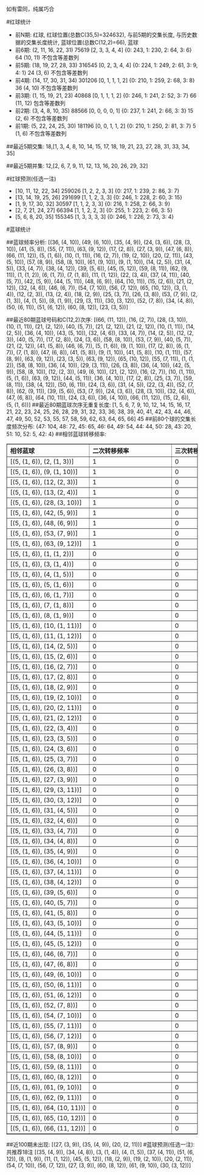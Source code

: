 <!-- 
.. title: 大乐透10149期(2010-12-20)数据分析报告
.. slug: dlott-10149-2010-12-20-report
.. date: 2010-12-21 08:00:00 UTC+08:00
.. tags: Lottery
.. link: 
.. description: 
.. type: text
-->

如有雷同，纯属巧合

<!-- TEASER_END-->

#红球统计

- 前N期: 红球, 红球位置(总数C(35,5)=324632), 与前5期的交集长度, 与历史数据的交集长度统计, 蓝球位置(总数C(12,2)=66), 蓝球
- 前6期: (2, 11, 16, 22, 31) 75619 [2, 3, 3, 4, 4] {0: 243, 1: 230, 2: 64, 3: 6} 64 (10, 11) 不包含等差数列
- 前5期: (18, 19, 27, 28, 33) 316545 [0, 2, 3, 4, 4] {0: 224, 1: 249, 2: 61, 3: 9, 4: 1} 24 (3, 6) 不包含等差数列
- 前4期: (14, 17, 30, 31, 34) 301206 [0, 1, 1, 1, 2] {0: 210, 1: 259, 2: 68, 3: 8} 36 (4, 10) 不包含等差数列
- 前3期: (1, 15, 19, 21, 23) 40868 [0, 1, 1, 1, 2] {0: 246, 1: 241, 2: 52, 3: 7} 66 (11, 12) 包含等差数列
- 前2期: (3, 4, 8, 10, 35) 88566 [0, 0, 0, 0, 1] {0: 237, 1: 241, 2: 66, 3: 3} 15 (2, 6) 不包含等差数列
- 前1期: (5, 22, 24, 25, 30) 181196 [0, 0, 1, 1, 2] {0: 210, 1: 250, 2: 81, 3: 7} 5 (1, 6) 不包含等差数列

##最近5期交集:
18,[1, 3, 4, 8, 10, 14, 15, 17, 18, 19, 21, 23, 27, 28, 31, 33, 34, 35]

##最近5期并集:
12,[2, 6, 7, 9, 11, 12, 13, 16, 20, 26, 29, 32]

#红球预测(任选一注)

- [10, 11, 12, 22, 34] 259026 [1, 2, 2, 3, 3] {0: 217, 1: 239, 2: 86, 3: 7}
- [13, 14, 19, 25, 26] 291699 [1, 1, 2, 3, 3] {0: 246, 1: 228, 2: 60, 3: 15}
- [1, 9, 17, 30, 32] 30597 [1, 1, 2, 3, 3] {0: 216, 1: 258, 2: 66, 3: 9}
- [2, 7, 21, 24, 27] 66394 [1, 1, 2, 2, 3] {0: 255, 1: 223, 2: 66, 3: 5}
- [5, 6, 8, 20, 35] 155345 [1, 3, 3, 3, 3] {0: 246, 1: 226, 2: 73, 3: 4}

#蓝球统计

##蓝球频率分析:
[(36, (4, 10)), (49, (6, 10)), (35, (4, 9)), (24, (3, 6)), (28, (3, 10)), (41, (5, 8)), (55, (7, 11)), (63, (9, 12)), (17, (2, 8)), (27, (3, 9)), (47, (6, 8)), (66, (11, 12)), (5, (1, 6)), (10, (1, 11)), (16, (2, 7)), (19, (2, 10)), (20, (2, 11)), (43, (5, 10)), (57, (8, 9)), (58, (8, 10)), (61, (9, 10)), (9, (1, 10)), (14, (2, 5)), (31, (4, 5)), (33, (4, 7)), (38, (4, 12)), (39, (5, 6)), (45, (5, 12)), (59, (8, 11)), (62, (9, 11)), (1, (1, 2)), (6, (1, 7)), (7, (1, 8)), (11, (1, 12)), (22, (3, 4)), (37, (4, 11)), (40, (5, 7)), (42, (5, 9)), (44, (5, 11)), (48, (6, 9)), (64, (10, 11)), (15, (2, 6)), (21, (2, 12)), (32, (4, 6)), (46, (6, 7)), (54, (7, 10)), (56, (7, 12)), (65, (10, 12)), (3, (1, 4)), (12, (2, 3)), (13, (2, 4)), (18, (2, 9)), (25, (3, 7)), (26, (3, 8)), (53, (7, 9)), (2, (1, 3)), (4, (1, 5)), (8, (1, 9)), (29, (3, 11)), (30, (3, 12)), (52, (7, 8)), (34, (4, 8)), (50, (6, 11)), (51, (6, 12)), (60, (8, 12)), (23, (3, 5))]

##最近80期蓝球号码和C(12,2)次序:
[(66, (11, 12)), (16, (2, 7)), (28, (3, 10)), (10, (1, 11)), (21, (2, 12)), (40, (5, 7)), (21, (2, 12)), (21, (2, 12)), (10, (1, 11)), (14, (2, 5)), (36, (4, 10)), (43, (5, 10)), (32, (4, 6)), (33, (4, 7)), (14, (2, 5)), (12, (2, 3)), (40, (5, 7)), (17, (2, 8)), (24, (3, 6)), (58, (8, 10)), (53, (7, 9)), (40, (5, 7)), (21, (2, 12)), (41, (5, 8)), (46, (6, 7)), (5, (1, 6)), (9, (1, 10)), (17, (2, 8)), (6, (1, 7)), (7, (1, 8)), (47, (6, 8)), (41, (5, 8)), (9, (1, 10)), (41, (5, 8)), (10, (1, 11)), (57, (8, 9)), (63, (9, 12)), (23, (3, 5)), (63, (9, 12)), (65, (10, 12)), (55, (7, 11)), (1, (1, 2)), (58, (8, 10)), (36, (4, 10)), (29, (3, 11)), (26, (3, 8)), (36, (4, 10)), (42, (5, 9)), (58, (8, 10)), (12, (2, 3)), (49, (6, 10)), (21, (2, 12)), (16, (2, 7)), (10, (1, 11)), (5, (1, 6)), (63, (9, 12)), (44, (5, 11)), (36, (4, 10)), (17, (2, 8)), (25, (3, 7)), (59, (8, 11)), (38, (4, 12)), (50, (6, 11)), (24, (3, 6)), (31, (4, 5)), (22, (3, 4)), (52, (7, 8)), (62, (9, 11)), (39, (5, 6)), (53, (7, 9)), (24, (3, 6)), (28, (3, 10)), (32, (4, 6)), (47, (6, 8)), (64, (10, 11)), (24, (3, 6)), (36, (4, 10)), (66, (11, 12)), (15, (2, 6)), (5, (1, 6))]
##最近80期蓝球次序无重复长度:
[1, 5, 6, 7, 9, 10, 12, 14, 15, 16, 17, 21, 22, 23, 24, 25, 26, 28, 29, 31, 32, 33, 36, 38, 39, 40, 41, 42, 43, 44, 46, 47, 49, 50, 52, 53, 55, 57, 58, 59, 62, 63, 64, 65, 66] 45
##前80个球的交集长度频次分布:
{47: 104, 48: 72, 45: 65, 46: 64, 49: 54, 44: 44, 50: 28, 43: 20, 51: 10, 52: 5, 42: 4}
##相邻蓝球转移频率:
<table border="1" class="table table-striped dataframe">
  <thead>
    <tr style="text-align: left;">
      <th style="min-width: 200px;">相邻蓝球</th>
      <th style="min-width: 200px;">二次转移频率</th>
      <th style="min-width: 200px;">三次转移频率</th>
    </tr>
  </thead>
  <tbody>
    <tr>
      <td>    [(5, (1, 6)), (2, (1, 3))]</td>
      <td> 1</td>
      <td> 0</td>
    </tr>
    <tr>
      <td>   [(5, (1, 6)), (9, (1, 10))]</td>
      <td> 1</td>
      <td> 0</td>
    </tr>
    <tr>
      <td>   [(5, (1, 6)), (12, (2, 3))]</td>
      <td> 1</td>
      <td> 0</td>
    </tr>
    <tr>
      <td>   [(5, (1, 6)), (13, (2, 4))]</td>
      <td> 1</td>
      <td> 0</td>
    </tr>
    <tr>
      <td>  [(5, (1, 6)), (28, (3, 10))]</td>
      <td> 1</td>
      <td> 0</td>
    </tr>
    <tr>
      <td>   [(5, (1, 6)), (42, (5, 9))]</td>
      <td> 1</td>
      <td> 0</td>
    </tr>
    <tr>
      <td>   [(5, (1, 6)), (48, (6, 9))]</td>
      <td> 1</td>
      <td> 0</td>
    </tr>
    <tr>
      <td>   [(5, (1, 6)), (53, (7, 9))]</td>
      <td> 1</td>
      <td> 0</td>
    </tr>
    <tr>
      <td>  [(5, (1, 6)), (63, (9, 12))]</td>
      <td> 1</td>
      <td> 0</td>
    </tr>
    <tr>
      <td>    [(5, (1, 6)), (1, (1, 2))]</td>
      <td> 0</td>
      <td> 0</td>
    </tr>
    <tr>
      <td>    [(5, (1, 6)), (3, (1, 4))]</td>
      <td> 0</td>
      <td> 0</td>
    </tr>
    <tr>
      <td>    [(5, (1, 6)), (4, (1, 5))]</td>
      <td> 0</td>
      <td> 0</td>
    </tr>
    <tr>
      <td>    [(5, (1, 6)), (5, (1, 6))]</td>
      <td> 0</td>
      <td> 0</td>
    </tr>
    <tr>
      <td>    [(5, (1, 6)), (6, (1, 7))]</td>
      <td> 0</td>
      <td> 0</td>
    </tr>
    <tr>
      <td>    [(5, (1, 6)), (7, (1, 8))]</td>
      <td> 0</td>
      <td> 0</td>
    </tr>
    <tr>
      <td>    [(5, (1, 6)), (8, (1, 9))]</td>
      <td> 0</td>
      <td> 0</td>
    </tr>
    <tr>
      <td>  [(5, (1, 6)), (10, (1, 11))]</td>
      <td> 0</td>
      <td> 0</td>
    </tr>
    <tr>
      <td>  [(5, (1, 6)), (11, (1, 12))]</td>
      <td> 0</td>
      <td> 0</td>
    </tr>
    <tr>
      <td>   [(5, (1, 6)), (14, (2, 5))]</td>
      <td> 0</td>
      <td> 0</td>
    </tr>
    <tr>
      <td>   [(5, (1, 6)), (15, (2, 6))]</td>
      <td> 0</td>
      <td> 0</td>
    </tr>
    <tr>
      <td>   [(5, (1, 6)), (16, (2, 7))]</td>
      <td> 0</td>
      <td> 0</td>
    </tr>
    <tr>
      <td>   [(5, (1, 6)), (17, (2, 8))]</td>
      <td> 0</td>
      <td> 0</td>
    </tr>
    <tr>
      <td>   [(5, (1, 6)), (18, (2, 9))]</td>
      <td> 0</td>
      <td> 0</td>
    </tr>
    <tr>
      <td>  [(5, (1, 6)), (19, (2, 10))]</td>
      <td> 0</td>
      <td> 0</td>
    </tr>
    <tr>
      <td>  [(5, (1, 6)), (20, (2, 11))]</td>
      <td> 0</td>
      <td> 0</td>
    </tr>
    <tr>
      <td>  [(5, (1, 6)), (21, (2, 12))]</td>
      <td> 0</td>
      <td> 0</td>
    </tr>
    <tr>
      <td>   [(5, (1, 6)), (22, (3, 4))]</td>
      <td> 0</td>
      <td> 0</td>
    </tr>
    <tr>
      <td>   [(5, (1, 6)), (23, (3, 5))]</td>
      <td> 0</td>
      <td> 0</td>
    </tr>
    <tr>
      <td>   [(5, (1, 6)), (24, (3, 6))]</td>
      <td> 0</td>
      <td> 0</td>
    </tr>
    <tr>
      <td>   [(5, (1, 6)), (25, (3, 7))]</td>
      <td> 0</td>
      <td> 0</td>
    </tr>
    <tr>
      <td>   [(5, (1, 6)), (26, (3, 8))]</td>
      <td> 0</td>
      <td> 0</td>
    </tr>
    <tr>
      <td>   [(5, (1, 6)), (27, (3, 9))]</td>
      <td> 0</td>
      <td> 0</td>
    </tr>
    <tr>
      <td>  [(5, (1, 6)), (29, (3, 11))]</td>
      <td> 0</td>
      <td> 0</td>
    </tr>
    <tr>
      <td>  [(5, (1, 6)), (30, (3, 12))]</td>
      <td> 0</td>
      <td> 0</td>
    </tr>
    <tr>
      <td>   [(5, (1, 6)), (31, (4, 5))]</td>
      <td> 0</td>
      <td> 0</td>
    </tr>
    <tr>
      <td>   [(5, (1, 6)), (32, (4, 6))]</td>
      <td> 0</td>
      <td> 0</td>
    </tr>
    <tr>
      <td>   [(5, (1, 6)), (33, (4, 7))]</td>
      <td> 0</td>
      <td> 0</td>
    </tr>
    <tr>
      <td>   [(5, (1, 6)), (34, (4, 8))]</td>
      <td> 0</td>
      <td> 0</td>
    </tr>
    <tr>
      <td>   [(5, (1, 6)), (35, (4, 9))]</td>
      <td> 0</td>
      <td> 0</td>
    </tr>
    <tr>
      <td>  [(5, (1, 6)), (36, (4, 10))]</td>
      <td> 0</td>
      <td> 0</td>
    </tr>
    <tr>
      <td>  [(5, (1, 6)), (37, (4, 11))]</td>
      <td> 0</td>
      <td> 0</td>
    </tr>
    <tr>
      <td>  [(5, (1, 6)), (38, (4, 12))]</td>
      <td> 0</td>
      <td> 0</td>
    </tr>
    <tr>
      <td>   [(5, (1, 6)), (39, (5, 6))]</td>
      <td> 0</td>
      <td> 0</td>
    </tr>
    <tr>
      <td>   [(5, (1, 6)), (40, (5, 7))]</td>
      <td> 0</td>
      <td> 0</td>
    </tr>
    <tr>
      <td>   [(5, (1, 6)), (41, (5, 8))]</td>
      <td> 0</td>
      <td> 0</td>
    </tr>
    <tr>
      <td>  [(5, (1, 6)), (43, (5, 10))]</td>
      <td> 0</td>
      <td> 0</td>
    </tr>
    <tr>
      <td>  [(5, (1, 6)), (44, (5, 11))]</td>
      <td> 0</td>
      <td> 0</td>
    </tr>
    <tr>
      <td>  [(5, (1, 6)), (45, (5, 12))]</td>
      <td> 0</td>
      <td> 0</td>
    </tr>
    <tr>
      <td>   [(5, (1, 6)), (46, (6, 7))]</td>
      <td> 0</td>
      <td> 0</td>
    </tr>
    <tr>
      <td>   [(5, (1, 6)), (47, (6, 8))]</td>
      <td> 0</td>
      <td> 0</td>
    </tr>
    <tr>
      <td>  [(5, (1, 6)), (49, (6, 10))]</td>
      <td> 0</td>
      <td> 0</td>
    </tr>
    <tr>
      <td>  [(5, (1, 6)), (50, (6, 11))]</td>
      <td> 0</td>
      <td> 0</td>
    </tr>
    <tr>
      <td>  [(5, (1, 6)), (51, (6, 12))]</td>
      <td> 0</td>
      <td> 0</td>
    </tr>
    <tr>
      <td>   [(5, (1, 6)), (52, (7, 8))]</td>
      <td> 0</td>
      <td> 0</td>
    </tr>
    <tr>
      <td>  [(5, (1, 6)), (54, (7, 10))]</td>
      <td> 0</td>
      <td> 0</td>
    </tr>
    <tr>
      <td>  [(5, (1, 6)), (55, (7, 11))]</td>
      <td> 0</td>
      <td> 0</td>
    </tr>
    <tr>
      <td>  [(5, (1, 6)), (56, (7, 12))]</td>
      <td> 0</td>
      <td> 0</td>
    </tr>
    <tr>
      <td>   [(5, (1, 6)), (57, (8, 9))]</td>
      <td> 0</td>
      <td> 0</td>
    </tr>
    <tr>
      <td>  [(5, (1, 6)), (58, (8, 10))]</td>
      <td> 0</td>
      <td> 0</td>
    </tr>
    <tr>
      <td>  [(5, (1, 6)), (59, (8, 11))]</td>
      <td> 0</td>
      <td> 0</td>
    </tr>
    <tr>
      <td>  [(5, (1, 6)), (60, (8, 12))]</td>
      <td> 0</td>
      <td> 0</td>
    </tr>
    <tr>
      <td>  [(5, (1, 6)), (61, (9, 10))]</td>
      <td> 0</td>
      <td> 0</td>
    </tr>
    <tr>
      <td>  [(5, (1, 6)), (62, (9, 11))]</td>
      <td> 0</td>
      <td> 0</td>
    </tr>
    <tr>
      <td> [(5, (1, 6)), (64, (10, 11))]</td>
      <td> 0</td>
      <td> 0</td>
    </tr>
    <tr>
      <td> [(5, (1, 6)), (65, (10, 12))]</td>
      <td> 0</td>
      <td> 0</td>
    </tr>
    <tr>
      <td> [(5, (1, 6)), (66, (11, 12))]</td>
      <td> 0</td>
      <td> 0</td>
    </tr>
  </tbody>
</table>
##近100期未出现:
[(27, (3, 9)), (35, (4, 9)), (20, (2, 11))]
#蓝球预测(任选一注):
共推荐18注
[(35, (4, 9)), (34, (4, 8)), (3, (1, 4)), (4, (1, 5)), (37, (4, 11)), (51, (6, 12)), (8, (1, 9)), (11, (1, 12)), (45, (5, 12)), (18, (2, 9)), (19, (2, 10)), (20, (2, 11)), (54, (7, 10)), (56, (7, 12)), (27, (3, 9)), (60, (8, 12)), (61, (9, 10)), (30, (3, 12))]

